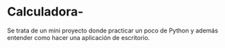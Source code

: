 # Calculadora-
Se trata de un mini proyecto donde practicar un poco de Python y además entender como hacer una aplicación de escritorio.
